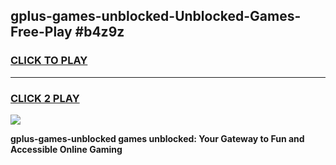 
## gplus-games-unblocked-Unblocked-Games-Free-Play #b4z9z
<h3>
<a href="https://us.freeplayer.one?title=gplus-games-unblocked&ref=9M">CLICK TO PLAY</a></h3>
<hr>

<h3>
<a href="https://us.freeplayer.one?title=gplus-games-unblocked&ref=9M">CLICK 2 PLAY</a>
  
</h3>

<a href="https://us.freeplayer.one?title=gplus-games-unblocked&ref=9M"><img src="https://clearcache.store/games.png"></a>


**gplus-games-unblocked games unblocked: Your Gateway to Fun and Accessible Online Gaming**
